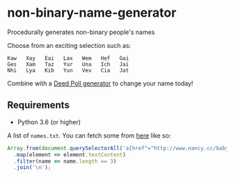 # non-binary-name-generator
Procedurally generates non-binary people's names

Choose from an exciting selection such as:

```
Kaw   Xay   Eai   Lax   Wem   Hef   Gai
Ges   Xam   Taz   Yur   Una   Ich   Jai
Nhi   Lya   Kib   Yun   Vev   Cia   Jat
```

Combine with a [Deed Poll generator](https://deedpoll.lgbt/) to change your name today!

## Requirements

- Python 3.6 (or higher)

A list of `names.txt`. You can fetch some from [here](http://www.nancy.cc/3-letter-baby-names/) like so:
```js
Array.from(document.querySelectorAll('a[href^="http://www.nancy.cc/baby-name/"]'))
  .map(element => element.textContent)
  .filter(name => name.length == 3)
  .join('\n');
```
